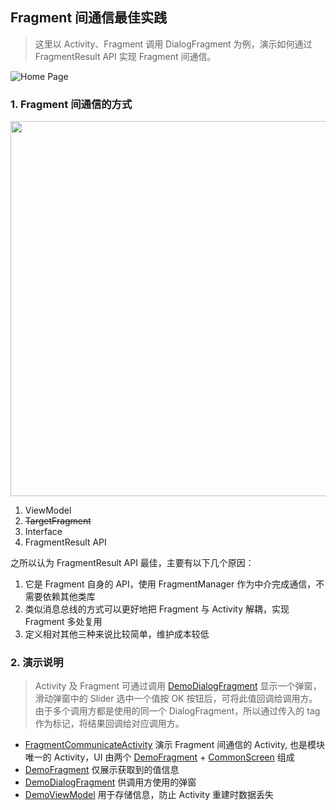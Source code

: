 ## Fragment 间通信最佳实践

> 这里以 Activity、Fragment 调用 DialogFragment 为例，演示如何通过 FragmentResult API 实现 Fragment 间通信。

![Home Page]

### 1. Fragment 间通信的方式

<p>
<img src="https://miro.medium.com/v2/resize:fit:2000/format:webp/1*MX8AYVjiroArN6AouD-afg.png" width="600" />
</p>

1. ViewModel
2. ~~TargetFragment~~
3. Interface
4. FragmentResult API

之所以认为 FragmentResult API 最佳，主要有以下几个原因：
1. 它是 Fragment 自身的 API，使用 FragmentManager 作为中介完成通信，不需要依赖其他类库
2. 类似消息总线的方式可以更好地把 Fragment 与 Activity 解耦，实现 Fragment 多处复用
3. 定义相对其他三种来说比较简单，维护成本较低

### 2. 演示说明

> Activity 及 Fragment 可通过调用 [DemoDialogFragment] 显示一个弹窗，滑动弹窗中的 Slider 选中一个值按 OK 按钮后，可将此值回调给调用方。</br>
> 由于多个调用方都是使用的同一个 DialogFragment，所以通过传入的 tag 作为标记，将结果回调给对应调用方。

* [FragmentCommunicateActivity] 演示 Fragment 间通信的 Activity, 也是模块唯一的 Activity，UI 由两个 [DemoFragment] + [CommonScreen] 组成
* [DemoFragment] 仅展示获取到的值信息
* [DemoDialogFragment] 供调用方使用的弹窗
* [DemoViewModel] 用于存储信息，防止 Activity 重建时数据丢失



[FragmentCommunicateActivity]: ./src/main/kotlin/io/john6/sample/fragmentcommunicate/FragmentCommunicateActivity.kt
[DemoFragment]: ./src/main/kotlin/io/john6/sample/fragmentcommunicate/DemoFragment.kt
[DemoDialogFragment]: ./src/main/kotlin/io/john6/sample/fragmentcommunicate/DemoDialogFragment.kt
[DemoViewModel]: ./src/main/kotlin/io/john6/sample/fragmentcommunicate/DemoViewModel.kt
[CommonScreen]: ./src/main/kotlin/io/john6/sample/fragmentcommunicate/CommonScreen.kt
[Home Page]: ./img.webp